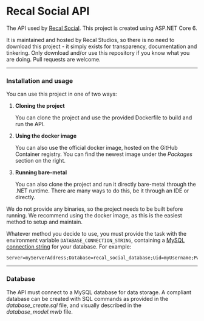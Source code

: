 ﻿# Recal Social API

The API used by [Recal Social](https://social.recalstudios.net/). This project is created using ASP.NET Core 6.

It is maintained and hosted by Recal Studios, so there is no need to download this project - it simply exists for
transparency, documentation and tinkering. Only download and/or use this repository if you know what you are doing. Pull
requests are welcome.

---

### Installation and usage

You can use this project in one of two ways:

1. **Cloning the project**

    You can clone the project and use the provided Dockerfile to build and run the API.

2. **Using the docker image**

    You can also use the official docker image, hosted on the GitHub Container registry. You can find the newest image
under the _Packages_ section on the right.

3. **Running bare-metal**

    You can also clone the project and run it directly bare-metal through the .NET runtime. There are many ways to do
this, be it through an IDE or directly.

We do not provide any binaries, so the project needs to be built before running. We recommend using the docker image, as
this is the easiest method to setup and maintain.

Whatever method you decide to use, you must provide the task with the environment variable `DATABASE_CONNECTION_STRING`,
containing a [MySQL connection string](https://www.connectionstrings.com/mysql/) for your database. For example:

```
Server=myServerAddress;Database=recal_social_database;Uid=myUsername;Pwd=myPassword;
```

---

### Database

The API must connect to a MySQL database for data storage. A compliant database can be created with SQL commands as
provided in the _database_create.sql_ file, and visually described in the _database_model.mwb_ file.
